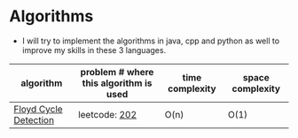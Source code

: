 # Algorithms
- I will try to implement the algorithms in java, cpp and python as well to improve my skills in these 3 languages.

| algorithm | problem # where this algorithm is used | time complexity | space complexity |
| --------- | -------------------------------------- | --------------- | -------------- |
| [Floyd Cycle Detection](https://github.com/lilyyanglt/leetcode/blob/master/algorithm/floydCycleDetection.md) | leetcode: [202](https://leetcode.com/problems/happy-number/) | O(n) | O(1)